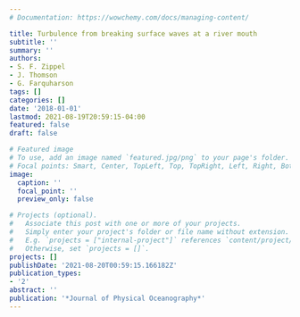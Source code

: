 ```yaml
---
# Documentation: https://wowchemy.com/docs/managing-content/

title: Turbulence from breaking surface waves at a river mouth
subtitle: ''
summary: ''
authors:
- S. F. Zippel
- J. Thomson
- G. Farquharson
tags: []
categories: []
date: '2018-01-01'
lastmod: 2021-08-19T20:59:15-04:00
featured: false
draft: false

# Featured image
# To use, add an image named `featured.jpg/png` to your page's folder.
# Focal points: Smart, Center, TopLeft, Top, TopRight, Left, Right, BottomLeft, Bottom, BottomRight.
image:
  caption: ''
  focal_point: ''
  preview_only: false

# Projects (optional).
#   Associate this post with one or more of your projects.
#   Simply enter your project's folder or file name without extension.
#   E.g. `projects = ["internal-project"]` references `content/project/deep-learning/index.md`.
#   Otherwise, set `projects = []`.
projects: []
publishDate: '2021-08-20T00:59:15.166182Z'
publication_types:
- '2'
abstract: ''
publication: '*Journal of Physical Oceanography*'
---
```

